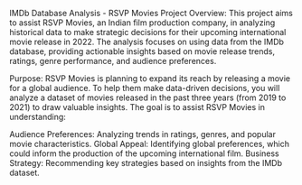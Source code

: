 IMDb Database Analysis -
RSVP Movies Project
Overview:
This project aims to assist RSVP Movies, an Indian film production company, in analyzing historical data to make strategic decisions for their upcoming international movie release in 2022. The analysis focuses on using data from the IMDb database, providing actionable insights based on movie release trends, ratings, genre performance, and audience preferences.

Purpose:
RSVP Movies is planning to expand its reach by releasing a movie for a global audience. To help them make data-driven decisions, you will analyze a dataset of movies released in the past three years (from 2019 to 2021) to draw valuable insights. The goal is to assist RSVP Movies in understanding:

Audience Preferences: Analyzing trends in ratings, genres, and popular movie characteristics.
Global Appeal: Identifying global preferences, which could inform the production of the upcoming international film.
Business Strategy: Recommending key strategies based on insights from the IMDb dataset.
